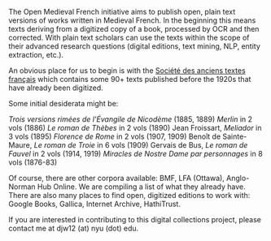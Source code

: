 The Open Medieval French initiative aims to publish open, plain text
versions of works written in Medieval French.  In the beginning this means texts
deriving from a digitized copy of a book, processed by OCR and then corrected.
With plain text scholars can use the texts within the scope of their advanced
research questions (digital editions, text mining, NLP, entity extraction, etc.).

An obvious place for us to begin is with the [Société des anciens textes français](https://en.wikipedia.org/wiki/Soci%C3%A9t%C3%A9_des_anciens_textes_fran%C3%A7ais) which contains some 90+ texts published before the 1920s that have already been digitized.

Some initial desiderata might be:

_Trois versions rimées de l'Évangile de Nicodème_ (1885, 1889)
_Merlin_ in 2 vols (1886)
_Le roman de Thèbes_ in 2 vols (1890)
Jean Froissart, _Meliador_ in 3 vols (1895)
_Florence de Rome_ in 2 vols (1907, 1909)
Benoît de Sainte-Maure, _Le roman de Troie_ in 6 vols (1909)
Gervais de Bus, _Le roman de Fauvel_ in 2 vols (1914, 1919)
_Miracles de Nostre Dame par personnages_ in 8 vols (1876-83)

Of course, there are other corpora available: BMF, LFA (Ottawa), Anglo-Norman Hub
Online. We are compiling a list of what they already have. There are also many
places to find open, digitized editions to work with: Google Books, Gallica,
Internet Archive, HathiTrust.

If you are interested in contributing to this digital collections project, please
contact me at djw12 (at) nyu (dot) edu.
